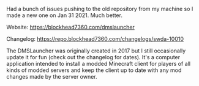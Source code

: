 Had a bunch of issues pushing to the old repository from my machine so I made a new one on Jan 31 2021. Much better.

Website: https://blockhead7360.com/dmslauncher

Changelog: https://repo.blockhead7360.com/changelogs/swda-10010

The DMSLauncher was originally created in 2017 but I still occasionally update it for fun (check out the changelog for dates). It's a computer application intended to install a modded Minecraft client for players of all kinds of modded servers and keep the client up to date with any mod changes made by the server owner.
